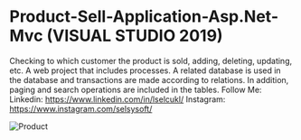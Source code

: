 # Product-Sell-Application-Asp.Net-Mvc (VISUAL STUDIO 2019)
Checking to which customer the product is sold, adding, deleting, updating, etc. A web project that includes processes. A related database is used in the database and transactions are made according to relations. In addition, paging and search operations are included in the tables.
Follow Me: 
Linkedin: https://www.linkedin.com/in/lselcukl/ 
Instagram: https://www.instagram.com/selsysoft/

![Product](https://user-images.githubusercontent.com/67559667/98142776-49cf7000-1ed9-11eb-906c-486ab98bbea0.png)
